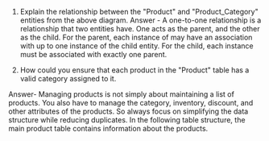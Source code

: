 1. Explain the relationship between the "Product" and "Product_Category" entities from the above diagram.
Answer - A one-to-one relationship is a relationship that two entities have. One acts as the parent, and the other as the child. For the parent, each instance of may have an association with up to one instance of the child entity. For the child, each instance must be associated with exactly one parent.


3. How could you ensure that each product in the "Product" table has a valid category assigned to it.
  
Answer- Managing products is not simply about maintaining a list of products. You also have to manage the category, inventory, discount, and other attributes of the products. So always focus on simplifying the data structure while reducing duplicates. In the following table structure, the main product table contains information about the products.
